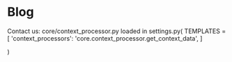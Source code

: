 # Blog

Contact us:
core/context_processor.py
loaded in settings.py(
    TEMPLATES = [
         'context_processors': 'core.context_processor.get_context_data',
]

)